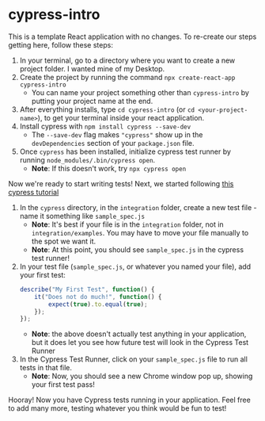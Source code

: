 # cypress-intro

This is a template React application with no changes. To re-create our steps getting here, follow these steps:

1. In your terminal, go to a directory where you want to create a new project folder. I wanted mine of my Desktop.
1. Create the project by running the command `npx create-react-app cypress-intro`
    - You can name your project something other than `cypress-intro` by putting your project name at the end.
1. After everything installs, type `cd cypress-intro` (or `cd <your-project-name>`), to get your terminal inside your react application.
1. Install cypress with `npm install cypress --save-dev`
    - The `--save-dev` flag makes `"cypress"` show up in the `devDependencies` section of your `package.json` file.
1. Once `cypress` has been installed, initialize cypress test runner by running `node_modules/.bin/cypress open`.
    - **Note**: If this doesn't work, try `npx cypress open`

Now we're ready to start writing tests! Next, we started following [this cypress tutorial](https://docs.cypress.io/guides/getting-started/writing-your-first-test.html#Add-a-test-file)

1. In the `cypress` directory, in the `integration` folder, create a new test file - name it something like `sample_spec.js`
    - **Note**: It's best if your file is in the `integration` folder, not in `integration/examples`. You may have to move your file manually to the spot we want it.
    - **Note**: At this point, you should see `sample_spec.js` in the cypress test runner!
1. In your test file (`sample_spec.js`, or whatever you named your file), add your first test:
    ```javascript
    describe("My First Test", function() {
        it("Does not do much!", function() {
            expect(true).to.equal(true);
        });
    });
    ```
    - **Note**: the above doesn't actually test anything in your application, but it does let you see how future test will look in the Cypress Test Runner
1. In the Cypress Test Runner, click on your `sample_spec.js` file to run all tests in that file.
    - **Note**: Now, you should see a new Chrome window pop up, showing your first test pass!

Hooray! Now you have Cypress tests running in your application. Feel free to add many more, testing whatever you think would be fun to test!
